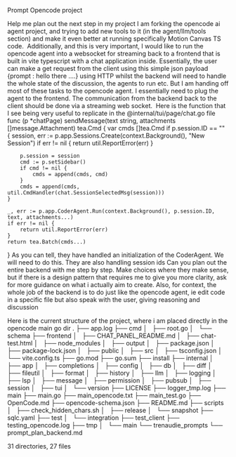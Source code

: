Prompt Opencode project 

Help me plan out the next step in my project
I am forking the opencode ai agent project, and trying to add new tools to it (in the agent/llm/tools section) and make it even better at running specifically Motion Canvas TS code.  Additionally, and this is very important, I would like to run the opencode agent into a websocket for streaming back to a frontend that is built in vite typescript with a chat application inside. 
Essentially, the user can make a get request from the client using this simple json payload {prompt : hello there ….} using HTTP whilst the backend will need to handle the whole state of the discussion, the agents to run etc. But I am handing off most of these tasks to the opencode agent. I essentially need to plug the agent to the frontend.
The communication from the backend back to the client should be done via a streaming web socket.  Here is the function that I see being very useful to replicate in the @internal/tui/page/chat.go file func (p *chatPage) sendMessage(text string, attachments []message.Attachment) tea.Cmd {
    var cmds []tea.Cmd
    if p.session.ID == "" {
        session, err := p.app.Sessions.Create(context.Background(), "New Session")
        if err != nil {
            return util.ReportError(err)
        }

        p.session = session
        cmd := p.setSidebar()
        if cmd != nil {
            cmds = append(cmds, cmd)
        }
        cmds = append(cmds, util.CmdHandler(chat.SessionSelectedMsg(session)))
    }

    _, err := p.app.CoderAgent.Run(context.Background(), p.session.ID, text, attachments...)
    if err != nil {
        return util.ReportError(err)
    }
    return tea.Batch(cmds...)
}
As you can tell, they have handled an initialization of the CoderAgent. We will need to do this. 
They are also handling session ids 
Can you plan out the entire backend with me step by step. Make choices where they make sense, but if there is a design pattern that requires me to give you more clarity, ask for more guidance on what i actually aim to create. 
Also, for context, the whole job of the backend is to do just like the opencode agent, ie edit code in a specific file but also speak with the user, giving reasoning and discussion

Here is the current structure of the project, where i am placed directly in the opencode main go dir 
.
├── app.log
├── cmd
│   ├── root.go
│   └── schema
├── frontend
│   ├── CHAT_PANEL_README.md
│   ├── chat-test.html
│   ├── node_modules
│   ├── output
│   ├── package.json
│   ├── package-lock.json
│   ├── public
│   ├── src
│   ├── tsconfig.json
│   └── vite.config.ts
├── go.mod
├── go.sum
├── install
├── internal
│   ├── app
│   ├── completions
│   ├── config
│   ├── db
│   ├── diff
│   ├── fileutil
│   ├── format
│   ├── history
│   ├── llm
│   ├── logging
│   ├── lsp
│   ├── message
│   ├── permission
│   ├── pubsub
│   ├── session
│   ├── tui
│   └── version
├── LICENSE
├── logger_tmp.log
├── main
├── main.go
├── main_opencode.txt
├── main_test.go
├── OpenCode.md
├── opencode-schema.json
├── README.md
├── scripts
│   ├── check_hidden_chars.sh
│   ├── release
│   └── snapshot
├── sqlc.yaml
├── test
│   └── integration
├── test_client
├── testing_opencode.log
├── tmp
│   └── main
└── trenaudie_prompts
    └── prompt_plan_backend.md

31 directories, 27 files
